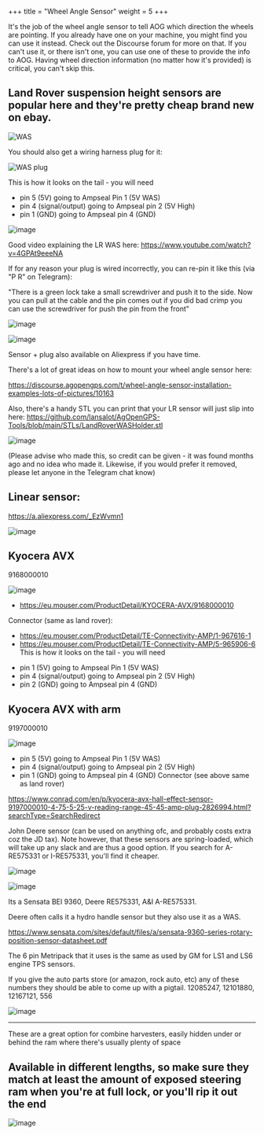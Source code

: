 +++
title = "Wheel Angle Sensor"
weight = 5
+++

It's the job of the wheel angle sensor to tell AOG which direction the wheels are pointing. If you already have one on your machine, you might find you can use it instead. Check out the Discourse forum for more on that. If you can't use it, or there isn't one, you can use one of these to provide the info to AOG. Having wheel direction information (no matter how it's provided) is critical, you can't skip this.

## Land Rover suspension height sensors are popular here and they're pretty cheap brand new on ebay.

![WAS](../../img/land-rover-suspension-height-sensors.png)

You should also get a wiring harness plug for it:

![WAS plug](../../img/land-rover-suspension-height-sensors-wiring-harness-plug.png)

This is how it looks on the tail - you will need
- pin 5 (5V) going to Ampseal Pin 1 (5V WAS)
- pin 4 (signal/output) going to Ampseal pin 2 (5V High)
- pin 1 (GND) going to Ampseal pin 4 (GND)

![image](../../img/land-rover-suspension-height-sensors-wiring-harness-plug-pinout.png)

Good video explaining the LR WAS here: https://www.youtube.com/watch?v=4GPAt9eeeNA

If for any reason your plug is wired incorrectly, you can re-pin it like this (via "P R" on Telegram):

"There is a green lock take a small screwdriver and push it to the side. Now you can pull at the cable and the pin comes out if you did bad crimp you can use the screwdriver for push the pin from the front"

![image](../../img/re-pin-plug-2.png)


![image](../../img/re-pin-plug-1.png)


Sensor + plug also available on Aliexpress if you have time.

There's a lot of great ideas on how to mount your wheel angle sensor here:

https://discourse.agopengps.com/t/wheel-angle-sensor-installation-examples-lots-of-pictures/10163

Also, there's a handy STL you can print that your LR sensor will just slip into here: https://github.com/lansalot/AgOpenGPS-Tools/blob/main/STLs/LandRoverWASHolder.stl

![image](../../img/land-rover-was-holder.png)

(Please advise who made this, so credit can be given - it was found months ago and no idea who made it. Likewise, if you would prefer it removed, please let anyone in the Telegram chat know)

## Linear sensor:
https://a.aliexpress.com/_EzWvmn1

![image](../../img/linear-sensor.png)

## Kyocera AVX
9168000010

![image](../../img/kyocera-avx.png)

* https://eu.mouser.com/ProductDetail/KYOCERA-AVX/9168000010

Connector (same as land rover):
* https://eu.mouser.com/ProductDetail/TE-Connectivity-AMP/1-967616-1
* https://eu.mouser.com/ProductDetail/TE-Connectivity-AMP/5-965906-6
This is how it looks on the tail - you will need
- pin 1 (5V) going to Ampseal Pin 1 (5V WAS)
- pin 4 (signal/output) going to Ampseal pin 2 (5V High)
- pin 2 (GND) going to Ampseal pin 4 (GND)

## Kyocera AVX with arm
9197000010

![image](../../img/kyocera-avx-with-arm.png)

- pin 5 (5V) going to Ampseal Pin 1 (5V WAS)
- pin 4 (signal/output) going to Ampseal pin 2 (5V High)
- pin 1 (GND) going to Ampseal pin 4 (GND)
Connector (see above same as land rover)

https://www.conrad.com/en/p/kyocera-avx-hall-effect-sensor-9197000010-4-75-5-25-v-reading-range-45-45-amp-plug-2826994.html?searchType=SearchRedirect


John Deere sensor (can be used on anything ofc, and probably costs extra coz the JD tax). Note however, that these sensors are spring-loaded, which will take up any slack and are thus a good option. If you search for A-RE575331 or I-RE575331, you'll find it cheaper.

![image](../../img/john-deere-re575331.png)

![image](../../img/metripack-connector-pinout.png)

Its a Sensata BEI 9360, Deere RE575331, A&I A-RE575331.

Deere often calls it a hydro handle sensor but they also use it as a WAS.

https://www.sensata.com/sites/default/files/a/sensata-9360-series-rotary-position-sensor-datasheet.pdf

The 6 pin Metripack that it uses is the same as used by GM for LS1 and LS6 engine TPS sensors.

If you give the auto parts store (or amazon, rock auto, etc) any of these numbers they should be able to come up with a pigtail. 12085247, 12101880, 12167121, 556

![image](../../img/metripack-pigtail.png)

----

These are a great option for combine harvesters, easily hidden under or behind the ram where there's usually plenty of space

## Available in different lengths, so make sure they match at least the amount of exposed steering ram when you're at full lock, or you'll rip it out the end

![image](../../img/linear-displacement-sensor.png)